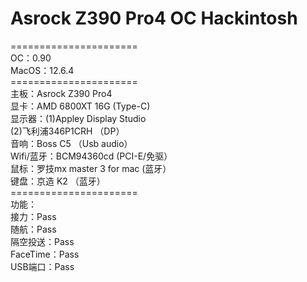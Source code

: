 # Asrock Z390 Pro4 OC Hackintosh
======================</br>
OC：0.90</br>
MacOS：12.6.4</br>
======================</br>
主板：Asrock Z390 Pro4</br>
显卡：AMD 6800XT 16G (Type-C)</br>
显示器：(1)Appley Display Studio</br>
       (2)飞利浦346P1CRH （DP）</br>
音响：Boss C5 （Usb audio）</br>
Wifi/蓝牙：BCM94360cd (PCI-E/免驱）</br>
鼠标：罗技mx master 3 for mac (蓝牙）</br>
键盘：京造 K2 （蓝牙）</br>
======================</br>
功能：</br>
接力：Pass</br>
随航：Pass</br>
隔空投送：Pass</br>
FaceTime：Pass</br>
USB端口：Pass</br>
